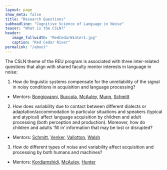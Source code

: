 ```yaml
---
layout: page
show_meta: false
title: "Research Questions"
subheadline: "Cognitive Science of Language in Noise"
teaser: "What is the CSLN?"
header:
   image_fullwidth: "RedCedarWinter1.jpg"
   caption: "Red Cedar River"
permalink: "/about"
---
```

The CSLN theme of the REU program is associated with three inter-related questions that align with shared faculty mentor interests in language in noise:

1.	How do linguistic systems compensate for the unreliability of the signal in noisy conditions in acquisition and language processing?
 - Mentors: [Bongiovanni](people/bongiovanni), [Buccola](/people/buccola), [McAuley](/people/mcauley), [Munn](/people/munn), [Schmitt](/people/schmitt)
2. 	How does variability due to contact between different dialects or adaptation/accommodation to particular situations and speakers (typical and atypical) affect language acquisition by children and adult processing (both perception and production). Moreover, how do children and adults ‘fill in’ information that may be lost or disrupted?
 - Mentors: [Schmitt](/people/schmitt), [Venker](/people/venker), [Vallotton](/people/vallotton), [Walsh](/people/walsh)
3. How do different types of noise and variability affect acquisition and processing by both humans and machines?
 - Mentors: [Kordjamshidi](/people/kordjamshidi), [McAuley](/people/mcauley), [Hunter](/people/hunter)
